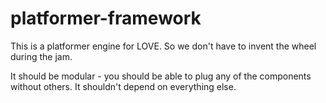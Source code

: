 # platformer-framework

This is a platformer engine for LOVE. So we don't have to invent the wheel during the jam.

It should be modular - you should be able to plug any of the components without others. It shouldn't depend on everything else.
